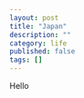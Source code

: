 ```yaml
---
layout: post
title: "Japan"
description: ""
category: life
published: false
tags: []
---
```


Hello
